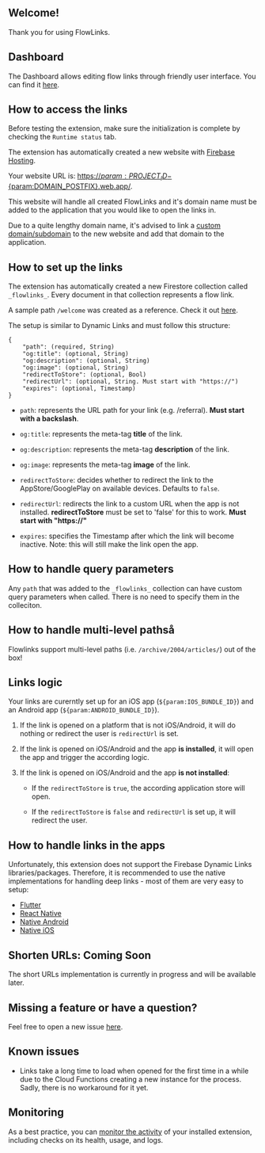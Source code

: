 ## Welcome!

Thank you for using FlowLinks.

## Dashboard

The Dashboard allows editing flow links through friendly user interface. You can find it [here](https://edit.flowlinks.app/).

## How to access the links

Before testing the extension, make sure the initialization is complete by checking the `Runtime status` tab.

The extension has automatically created a new website with [Firebase Hosting](https://console.firebase.google.com/project/${param:PROJECT_ID}/hosting/sites/${param:PROJECT_ID}-${param:DOMAIN_POSTFIX}).

Your website URL is: [https://${param:PROJECT_ID}-${param:DOMAIN_POSTFIX}.web.app/](https://${param:PROJECT_ID}-${param:DOMAIN_POSTFIX}.web.app/).

This website will handle all created FlowLinks and it's domain name must be added to the application that you would like to open the links in.

Due to a quite lengthy domain name, it's advised to link a [custom domain/subdomain](https://firebase.google.com/docs/hosting/custom-domain) to the new website and add that domain to the application.

## How to set up the links

The extension has automatically created a new Firestore collection called `_flowlinks_`. Every document in that collection represents a flow link.

A sample path `/welcome` was created as a reference. Check it out [here](https://${param:PROJECT_ID}-${param:DOMAIN_POSTFIX}.web.app/welcome).

The setup is similar to Dynamic Links and must follow this structure:

```
{
	"path": (required, String)
	"og:title": (optional, String)
	"og:description": (optional, String)
    "og:image": (optional, String)
    "redirectToStore": (optional, Bool)
    "redirectUrl": (optional, String. Must start with "https://")
    "expires": (optional, Timestamp)
}
```

- `path`: represents the URL path for your link (e.g. /referral). **Must start with a backslash**.

- `og:title`: represents the meta-tag **title** of the link.

- `og:description`: represents the meta-tag **description** of the link.

- `og:image`: represents the meta-tag **image** of the link.

- `redirectToStore`: decides whether to redirect the link to the AppStore/GooglePlay on available devices. Defaults to `false`.

- `redirectUrl`: redirects the link to a custom URL when the app is not installed. **redirectToStore** must be set to 'false' for this to work. **Must start with "https://"**

- `expires`: specifies the Timestamp after which the link will become inactive. Note: this will still make the link open the app.


## How to handle query parameters

Any `path` that was added to the `_flowlinks_` collection can have custom query parameters when called. There is no need to specify them in the colleciton.

## How to handle multi-level pathså

Flowlinks support multi-level paths (i.e. `/archive/2004/articles/`) out of the box!

## Links logic

Your links are curerntly set up for an iOS app (`${param:IOS_BUNDLE_ID}`) and an Android app (`${param:ANDROID_BUNDLE_ID}`).

1. If the link is opened on a platform that is not iOS/Android, it will do nothing or redirect the user is `redirectUrl` is set.

2. If the link is opened on iOS/Android and the app **is installed**, it will open the app and trigger the according logic.

3. If the link is opened on iOS/Android and the app **is not installed**:

   - If the `redirectToStore` is `true`, the according application store will open.

   - If the `redirectToStore` is `false` and `redirectUrl` is set up, it will redirect the user.

## How to handle links in the apps

Unfortunately, this extension does not support the Firebase Dynamic Links libraries/packages. Therefore, it is recommended to use the native implementations for handling deep links - most of them are very easy to setup:

- [Flutter](https://pub.dev/packages/uni_links)
- [React Native](https://reactnative.dev/docs/linking)
- [Native Android](https://developer.android.com/training/app-links)
- [Native iOS](https://developer.apple.com/documentation/xcode/supporting-universal-links-in-your-app)

## Shorten URLs: Coming Soon

The short URLs implementation is currently in progress and will be available later.

## Missing a feature or have a question?

Feel free to open a new issue [here](https://github.com/jauntybrain/flow-links-extension/issues).

## Known issues

- Links take a long time to load when opened for the first time in a while due to the Cloud Functions creating a new instance for the process. Sadly, there is no workaround for it yet.

## Monitoring

As a best practice, you can [monitor the activity](https://firebase.google.com/docs/extensions/manage-installed-extensions#monitor) of your installed extension, including checks on its health, usage, and logs.
